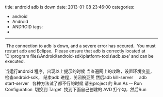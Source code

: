 title: android adb is down
date: 2013-01-08 23:46:00
categories:
- android
- Android
- ANDROID
tags:
- 
---
 The connection to adb is down, and a severe error has occured.
 You must restart adb and Eclipse.
 Please ensure that adb is correctly located at 'D:\program files\Android\android-sdk\platform-tools\adb.exe' and can be executed.

当运行android 程序，出现以上提示的时候
当查遍网上的攻略，设置环境变量，检查android-sdk， 结束adb 进程，关闭豌豆荚 然后adb kill-server     adb start-server  
各种方法试了都不行的时候
请去project 的 Run As -- Run Configuration  切换到 Target  找到下面自己创建的 AVD 打个勾，然后Run
